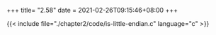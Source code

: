 +++
title= "2.58"
date = 2021-02-26T09:15:46+08:00
+++

{{< include file="./chapter2/code/is-little-endian.c" language="c" >}}
